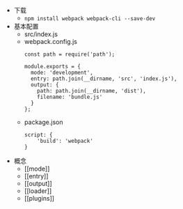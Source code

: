 - 下载
	- `npm install webpack webpack-cli --save-dev`
- 基本配置
	- src/index.js
	- webpack.config.js
		```JS
		const path = require('path');
		
		module.exports = {
		  mode: 'development',
		  entry: path.join(__dirname, 'src', 'index.js'),
		  output: {
			path: path.join(__dirname, 'dist'),
			filename: 'bundle.js'
		  }
		};
		```
	- package.json
		```JS
		script: {
			'build': 'webpack'
		}
		```
- 概念
	- [[mode]]
	- [[entry]]
	- [[output]]
	- [[loader]]
	- [[plugins]]
	